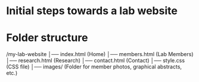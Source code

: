 # Initial steps towards a lab website

# Folder structure

/my-lab-website
│── index.html  (Home)
│── members.html  (Lab Members)
│── research.html  (Research)
│── contact.html  (Contact)
│── style.css  (CSS file)
│── images/  (Folder for member photos, graphical abstracts, etc.)
